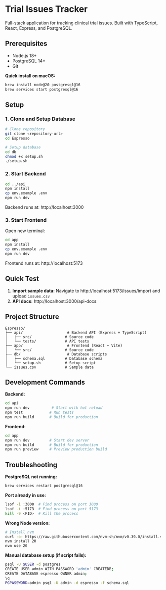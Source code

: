 # Trial Issues Tracker

Full-stack application for tracking clinical trial issues. Built with TypeScript, React, Express, and PostgreSQL.

## Prerequisites

- Node.js 18+
- PostgreSQL 14+
- Git

**Quick install on macOS:**

```bash
brew install node@20 postgresql@16
brew services start postgresql@16
```

## Setup

### 1. Clone and Setup Database

```bash
# Clone repository
git clone <repository-url>
cd Espresso

# Setup database
cd db
chmod +x setup.sh
./setup.sh
```

### 2. Start Backend

```bash
cd ../api
npm install
cp env.example .env
npm run dev
```

Backend runs at: http://localhost:3000

### 3. Start Frontend

Open new terminal:

```bash
cd app
npm install
cp env.example .env
npm run dev
```

Frontend runs at: http://localhost:5173

## Quick Test

1. **Import sample data:** Navigate to http://localhost:5173/issues/import and upload `issues.csv`
2. **API docs:** http://localhost:3000/api-docs

## Project Structure

```
Espresso/
├── api/                    # Backend API (Express + TypeScript)
│   ├── src/               # Source code
│   └── tests/             # API tests
├── app/                    # Frontend (React + Vite)
│   └── src/               # Source code
├── db/                     # Database scripts
│   ├── schema.sql         # Database schema
│   └── setup.sh           # Setup script
└── issues.csv             # Sample data
```

## Development Commands

**Backend:**

```bash
cd api
npm run dev          # Start with hot reload
npm test            # Run tests
npm run build       # Build for production
```

**Frontend:**

```bash
cd app
npm run dev         # Start dev server
npm run build       # Build for production
npm run preview     # Preview production build
```

## Troubleshooting

**PostgreSQL not running:**

```bash
brew services restart postgresql@16
```

**Port already in use:**

```bash
lsof -i :3000  # Find process on port 3000
lsof -i :5173  # Find process on port 5173
kill -9 <PID>  # Kill the process
```

**Wrong Node version:**

```bash
# Install nvm
curl -o- https://raw.githubusercontent.com/nvm-sh/nvm/v0.39.0/install.sh | bash
nvm install 20
nvm use 20
```

**Manual database setup (if script fails):**

```bash
psql -U $USER -d postgres
CREATE USER admin WITH PASSWORD 'admin' CREATEDB;
CREATE DATABASE espresso OWNER admin;
\q
PGPASSWORD=admin psql -U admin -d espresso -f schema.sql
```
